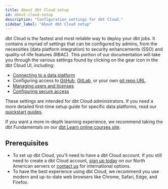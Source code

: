 ```yaml
---
title: About dbt Cloud setup
id: about-cloud-setup
description: "Configuration settings for dbt Cloud."
sidebar_label: "About dbt Cloud setup"
---
```


dbt Cloud is the fastest and most reliable way to deploy your dbt jobs. It contains a myriad of settings that can be configured by admins, from the necessities (data platform integration) to security enhancements (SSO) and quality-of-life features (RBAC). This portion of our documentation will take you through the various settings found by clicking on the gear icon in the dbt Cloud UI, including:

- [Connecting to a data platform](/docs/cloud/connect-data-platform/about-connections)
- Configuring access to [GitHub](/docs/cloud/git/connect-github), [GitLab](/docs/cloud/git/connect-gitlab), or your own [git repo URL](/docs/cloud/git/import-a-project-by-git-url).
- [Managing users and licenses](/docs/cloud/manage-access/seats-and-users)
- [Configuring secure access](/docs/cloud/manage-access/about-user-access)

These settings are intended for dbt Cloud administrators. If you need a more detailed first-time setup guide for specific data platforms, read our [quickstart guides](/docs/quickstarts/overview).

If you want a more in-depth learning experience, we recommend taking the dbt Fundamentals on our [dbt Learn online courses site](https://courses.getdbt.com/).

## Prerequisites
- To set up dbt Cloud, you'll need to have a dbt Cloud account. If you still need to create a dbt Cloud account, [sign up today](https://getdbt.com) on our North American servers or [contact us](https://getdbt.com/contact) for international options.
- To have the best experience using dbt Cloud, we recommend you use modern and up-to-date web browsers like Chrome, Safari, Edge, and Firefox.



